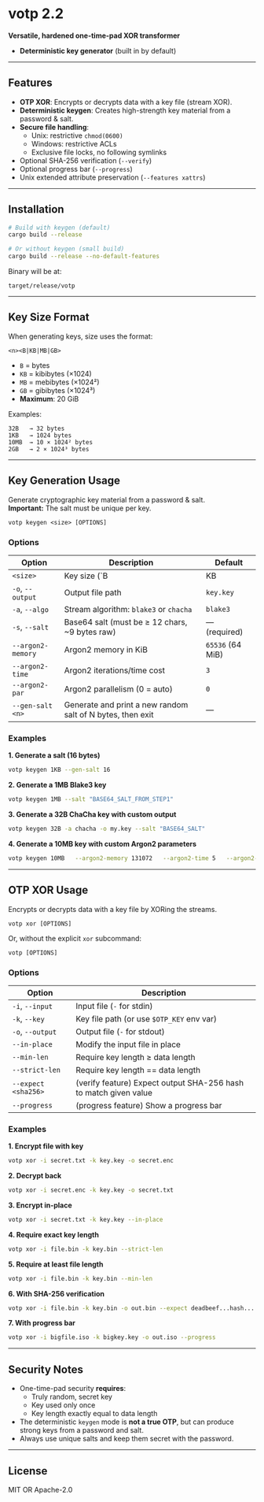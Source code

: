 # votp 2.2

**Versatile, hardened one-time-pad XOR transformer**  
+ **Deterministic key generator** (built in by default)

---

## Features

- **OTP XOR**: Encrypts or decrypts data with a key file (stream XOR).
- **Deterministic keygen**: Creates high-strength key material from a password & salt.
- **Secure file handling**:
  - Unix: restrictive `chmod(0600)`
  - Windows: restrictive ACLs
  - Exclusive file locks, no following symlinks
- Optional SHA-256 verification (`--verify`)
- Optional progress bar (`--progress`)
- Unix extended attribute preservation (`--features xattrs`)

---

## Installation

```sh
# Build with keygen (default)
cargo build --release

# Or without keygen (small build)
cargo build --release --no-default-features
```

Binary will be at:
```
target/release/votp
```

---

## Key Size Format

When generating keys, size uses the format:

```
<n><B|KB|MB|GB>
```

- `B`  = bytes
- `KB` = kibibytes (×1024)
- `MB` = mebibytes (×1024²)
- `GB` = gibibytes (×1024³)
- **Maximum**: 20 GiB

Examples:
```
32B   → 32 bytes
1KB   → 1024 bytes
10MB  → 10 × 1024² bytes
2GB   → 2 × 1024³ bytes
```

---

## Key Generation Usage

Generate cryptographic key material from a password & salt.  
**Important:** The salt must be unique per key.

```
votp keygen <size> [OPTIONS]
```

### Options

| Option                | Description                                                | Default                |
|-----------------------|------------------------------------------------------------|------------------------|
| `<size>`              | Key size (`B|KB|MB|GB` format)                             | — (required)           |
| `-o`, `--output`      | Output file path                                           | `key.key`              |
| `-a`, `--algo`        | Stream algorithm: `blake3` or `chacha`                     | `blake3`               |
| `-s`, `--salt`        | Base64 salt (must be ≥ 12 chars, ~9 bytes raw)              | — (required)           |
| `--argon2-memory`     | Argon2 memory in KiB                                       | `65536` (64 MiB)       |
| `--argon2-time`       | Argon2 iterations/time cost                                | `3`                    |
| `--argon2-par`        | Argon2 parallelism (0 = auto)                              | `0`                    |
| `--gen-salt <n>`      | Generate and print a new random salt of N bytes, then exit | —                      |

### Examples

**1. Generate a salt (16 bytes)**
```sh
votp keygen 1KB --gen-salt 16
```

**2. Generate a 1MB Blake3 key**
```sh
votp keygen 1MB --salt "BASE64_SALT_FROM_STEP1"
```

**3. Generate a 32B ChaCha key with custom output**
```sh
votp keygen 32B -a chacha -o my.key --salt "BASE64_SALT"
```

**4. Generate a 10MB key with custom Argon2 parameters**
```sh
votp keygen 10MB   --argon2-memory 131072   --argon2-time 5   --argon2-par 4   --salt "BASE64_SALT"
```

---

## OTP XOR Usage

Encrypts or decrypts data with a key file by XORing the streams.

```
votp xor [OPTIONS]
```

Or, without the explicit `xor` subcommand:
```
votp [OPTIONS]
```

### Options

| Option                | Description                                                           |
|-----------------------|-----------------------------------------------------------------------|
| `-i`, `--input`       | Input file (`-` for stdin)                                             |
| `-k`, `--key`         | Key file path (or use `$OTP_KEY` env var)                              |
| `-o`, `--output`      | Output file (`-` for stdout)                                           |
| `--in-place`          | Modify the input file in place                                         |
| `--min-len`           | Require key length ≥ data length                                       |
| `--strict-len`        | Require key length == data length                                      |
| `--expect <sha256>`   | (verify feature) Expect output SHA-256 hash to match given value       |
| `--progress`          | (progress feature) Show a progress bar                                 |

### Examples

**1. Encrypt file with key**
```sh
votp xor -i secret.txt -k key.key -o secret.enc
```

**2. Decrypt back**
```sh
votp xor -i secret.enc -k key.key -o secret.txt
```

**3. Encrypt in-place**
```sh
votp xor -i secret.txt -k key.key --in-place
```

**4. Require exact key length**
```sh
votp xor -i file.bin -k key.bin --strict-len
```

**5. Require at least file length**
```sh
votp xor -i file.bin -k key.bin --min-len
```

**6. With SHA-256 verification**
```sh
votp xor -i file.bin -k key.bin -o out.bin --expect deadbeef...hash...
```

**7. With progress bar**
```sh
votp xor -i bigfile.iso -k bigkey.key -o out.iso --progress
```

---

## Security Notes

- One-time-pad security **requires**:
  - Truly random, secret key
  - Key used only once
  - Key length exactly equal to data length
- The deterministic `keygen` mode is **not a true OTP**, but can produce strong keys from a password and salt.
- Always use unique salts and keep them secret with the password.

---

## License

MIT OR Apache-2.0
